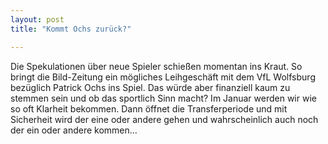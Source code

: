 ```yaml
---
layout: post
title: "Kommt Ochs zurück?"

---
```


Die Spekulationen über neue Spieler schießen momentan ins Kraut. So bringt die Bild-Zeitung ein mögliches Leihgeschäft mit dem VfL Wolfsburg bezüglich Patrick Ochs ins Spiel. Das würde aber finanziell kaum zu stemmen sein und ob das sportlich Sinn macht? Im Januar werden wir wie so oft Klarheit bekommen. Dann öffnet die Transferperiode und mit Sicherheit wird der eine oder andere gehen und wahrscheinlich auch noch der ein oder andere kommen...


